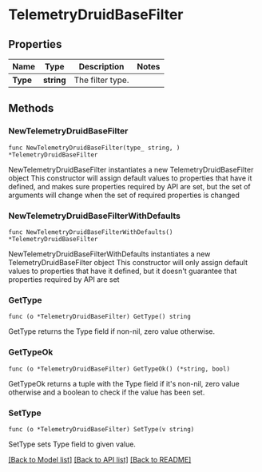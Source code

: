 # TelemetryDruidBaseFilter

## Properties

Name | Type | Description | Notes
------------ | ------------- | ------------- | -------------
**Type** | **string** | The filter type. | 

## Methods

### NewTelemetryDruidBaseFilter

`func NewTelemetryDruidBaseFilter(type_ string, ) *TelemetryDruidBaseFilter`

NewTelemetryDruidBaseFilter instantiates a new TelemetryDruidBaseFilter object
This constructor will assign default values to properties that have it defined,
and makes sure properties required by API are set, but the set of arguments
will change when the set of required properties is changed

### NewTelemetryDruidBaseFilterWithDefaults

`func NewTelemetryDruidBaseFilterWithDefaults() *TelemetryDruidBaseFilter`

NewTelemetryDruidBaseFilterWithDefaults instantiates a new TelemetryDruidBaseFilter object
This constructor will only assign default values to properties that have it defined,
but it doesn't guarantee that properties required by API are set

### GetType

`func (o *TelemetryDruidBaseFilter) GetType() string`

GetType returns the Type field if non-nil, zero value otherwise.

### GetTypeOk

`func (o *TelemetryDruidBaseFilter) GetTypeOk() (*string, bool)`

GetTypeOk returns a tuple with the Type field if it's non-nil, zero value otherwise
and a boolean to check if the value has been set.

### SetType

`func (o *TelemetryDruidBaseFilter) SetType(v string)`

SetType sets Type field to given value.



[[Back to Model list]](../README.md#documentation-for-models) [[Back to API list]](../README.md#documentation-for-api-endpoints) [[Back to README]](../README.md)


